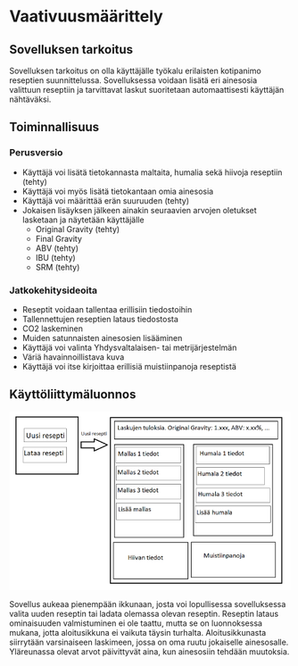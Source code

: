 # Vaativuusmäärittely

## Sovelluksen tarkoitus

Sovelluksen tarkoitus on olla käyttäjälle työkalu erilaisten kotipanimo reseptien suunnittelussa. Sovelluksessa voidaan lisätä eri ainesosia valittuun reseptiin ja tarvittavat laskut suoritetaan automaattisesti käyttäjän nähtäväksi.

## Toiminnallisuus

### Perusversio

- Käyttäjä voi lisätä tietokannasta maltaita, humalia sekä hiivoja reseptiin (tehty)
- Käyttäjä voi myös lisätä tietokantaan omia ainesosia
- Käyttäjä voi määrittää erän suuruuden (tehty)
- Jokaisen lisäyksen jälkeen ainakin seuraavien arvojen oletukset lasketaan ja näytetään käyttäjälle
  - Original Gravity (tehty)
  - Final Gravity
  - ABV (tehty)
  - IBU (tehty)
  - SRM (tehty)

### Jatkokehitysideoita

- Reseptit voidaan tallentaa erillisiin tiedostoihin
- Tallennettujen reseptien lataus tiedostosta
- CO2 laskeminen
- Muiden satunnaisten ainesosien lisääminen
- Käyttäjä voi valinta Yhdysvaltalaisen- tai metrijärjestelmän
- Väriä havainnoillistava kuva
- Käyttäjä voi itse kirjoittaa erillisiä muistiinpanoja reseptistä

## Käyttöliittymäluonnos

![Käyttöliittymäluonnos](./kuvat/kayttoliittyma-hahmotelma.png)

Sovellus aukeaa pienempään ikkunaan, josta voi lopullisessa sovelluksessa valita uuden reseptin tai ladata olemassa olevan reseptin. Reseptin lataus ominaisuuden valmistuminen ei ole taattu, mutta se on luonnoksessa mukana, jotta aloitusikkuna ei vaikuta täysin turhalta. Aloitusikkunasta siirrytään varsinaiseen laskimeen, jossa on oma ruutu jokaiselle ainesosalle. Yläreunassa olevat arvot päivittyvät aina, kun ainesosiin tehdään muutoksia.